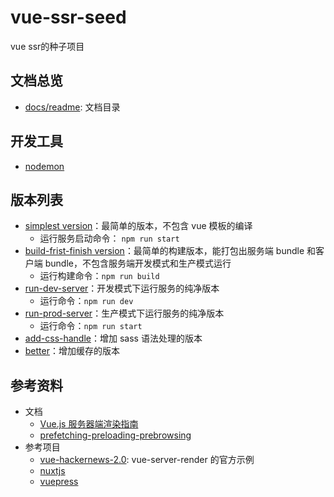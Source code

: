 # vue-ssr-seed
vue ssr的种子项目

## 文档总览
- [docs/readme](./docs/readme.md): 文档目录

## 开发工具
- [nodemon](https://www.npmjs.com/package/nodemon)

## 版本列表
- [simplest version](https://github.com/muzi131313/vue-ssr-seed/tree/8e4bcb6575a457fe971d4773ffd323c635554ee4)：最简单的版本，不包含 vue 模板的编译
  - 运行服务启动命令： `npm run start`
- [build-frist-finish version](https://github.com/muzi131313/vue-ssr-seed/tree/build-frist-finish)：最简单的构建版本，能打包出服务端 bundle 和客户端 bundle，不包含服务端开发模式和生产模式运行
  - 运行构建命令：`npm run build`
- [run-dev-server](https://github.com/muzi131313/vue-ssr-seed/tree/run-dev-server)：开发模式下运行服务的纯净版本
  - 运行命令：`npm run dev`
- [run-prod-server](https://github.com/muzi131313/vue-ssr-seed/tree/run-prod-server)：生产模式下运行服务的纯净版本
  - 运行命令：`npm run start`
- [add-css-handle](https://github.com/muzi131313/vue-ssr-seed/tree/add-css-handle)：增加 sass 语法处理的版本
- [better](https://github.com/muzi131313/vue-ssr-seed/tree/better)：增加缓存的版本

## 参考资料
- 文档
  - [Vue.js 服务器端渲染指南](https://ssr.vuejs.org/zh/)
  - [prefetching-preloading-prebrowsing](./docs/prefetching-preloading-prebrowsing.md)
- 参考项目
  - [vue-hackernews-2.0](https://github.com/vuejs/vue-hackernews-2.0): vue-server-render 的官方示例
  - [nuxtjs](https://zh.nuxtjs.org/)
  - [vuepress](https://vuepress.vuejs.org/)
